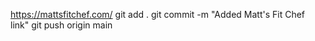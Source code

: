 https://mattsfitchef.com/
git add .
git commit -m "Added Matt's Fit Chef link"
git push origin main
